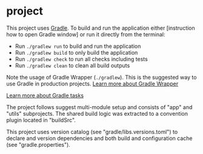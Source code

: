 # project


This project uses [Gradle](https://gradle.org/). To build and run the application
either [instruction how to open Gradle window] or run it directly from the terminal:

* Run `./gradlew run` to build and run the application
* Run `./gradlew build` to only build the application
* Run `./gradlew check` to run all checks including tests
* Run `./gradlew clean` to clean all build outputs

Note the usage of Gradle Wrapper (`./gradlew`). This is the suggested way to use Gradle in production
projects. [Learn more about Gradle Wrapper](https://docs.gradle.org/current/userguide/gradle_wrapper.html)

[Learn more about Gradle tasks](https://docs.gradle.org/current/userguide/command_line_interface.html#common_tasks)


The project follows suggest multi-module setup and consists of "app" and "utils" subprojects.
The shared build logic was extracted to a convention plugin located in "buildSrc".

This project uses version catalog (see "gradle/libs.versions.toml") to declare and version dependencies
and both build and configuration cache (see "gradle.properties").
